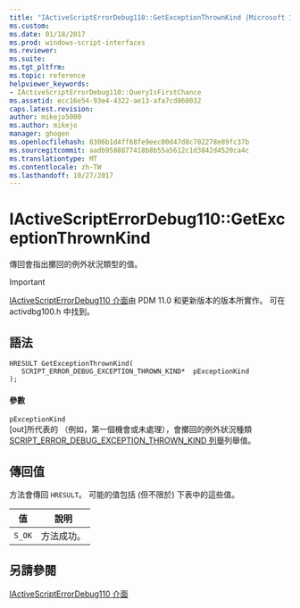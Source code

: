 ```yaml
---
title: "IActiveScriptErrorDebug110::GetExceptionThrownKind |Microsoft 文件"
ms.custom: 
ms.date: 01/18/2017
ms.prod: windows-script-interfaces
ms.reviewer: 
ms.suite: 
ms.tgt_pltfrm: 
ms.topic: reference
helpviewer_keywords:
- IActiveScriptErrorDebug110::QueryIsFirstChance
ms.assetid: ecc16e54-93e4-4322-ae13-afa7cd860032
caps.latest.revision: 
author: mikejo5000
ms.author: mikejo
manager: ghogen
ms.openlocfilehash: 8306b1d4ff68fe9eec00d47d8c702278e89fc37b
ms.sourcegitcommit: aadb9588877418b8b55a5612c1d3842d4520ca4c
ms.translationtype: MT
ms.contentlocale: zh-TW
ms.lasthandoff: 10/27/2017
---
```

# <a name="iactivescripterrordebug110getexceptionthrownkind"></a>IActiveScriptErrorDebug110::GetExceptionThrownKind
傳回會指出擲回的例外狀況類型的值。  
  
> [!IMPORTANT]
>  [IActiveScriptErrorDebug110 介面](../../winscript/reference/iactivescripterrordebug110-interface.md)由 PDM 11.0 和更新版本的版本所實作。 可在 activdbg100.h 中找到。  
  
## <a name="syntax"></a>語法  
  
```  
HRESULT GetExceptionThrownKind(  
   SCRIPT_ERROR_DEBUG_EXCEPTION_THROWN_KIND*  pExceptionKind  
);  
```  
  
#### <a name="parameters"></a>參數  
 `pExceptionKind`  
 [out]所代表的 （例如，第一個機會或未處理），會擲回的例外狀況種類[SCRIPT_ERROR_DEBUG_EXCEPTION_THROWN_KIND 列舉](../../winscript/reference/script-error-debug-exception-thrown-kind-enumeration.md)列舉值。  
  
## <a name="return-value"></a>傳回值  
 方法會傳回 `HRESULT`。 可能的值包括 (但不限於) 下表中的這些值。  
  
|值|說明|  
|-----------|-----------------|  
|`S_OK`|方法成功。|  
  
## <a name="see-also"></a>另請參閱  
 [IActiveScriptErrorDebug110 介面](../../winscript/reference/iactivescripterrordebug110-interface.md)